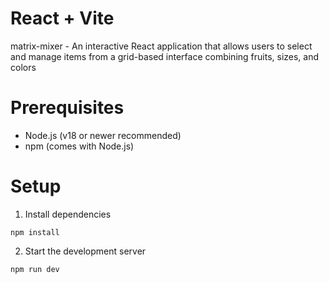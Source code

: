 # React + Vite

matrix-mixer - An interactive React application that allows users to select and manage items from a grid-based interface combining fruits, sizes, and colors

# Prerequisites

-   Node.js (v18 or newer recommended)
-   npm (comes with Node.js)

# Setup

1. Install dependencies

```
npm install
```

2. Start the development server

```
npm run dev
```
